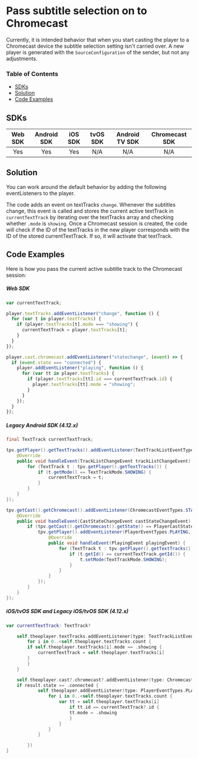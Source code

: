# Pass subtitle selection on to Chromecast

Currently, it is intended behavior that when you start casting the player to a Chromecast device the subtitle selection setting isn't carried over. A new player is generated with the `SourceConfiguration` of the sender, but not any adjustments.

### Table of Contents

- [SDKs](#sdks)
- [Solution](#solution)
- [Code Examples](#code-examples)

## SDKs

| Web SDK | Android SDK | iOS SDK | tvOS SDK | Android TV SDK | Chromecast SDK |
| :-----: | :---------: | :-----: | :------: | :------------: | :------------: |
|   Yes   |     Yes     |   Yes   |   N/A    |      N/A       |      N/A       |

## Solution

You can work around the default behavior by adding the following eventListeners to the player.

The code adds an event on textTracks `change`. Whenever the subtitles change, this event is called and stores the current active textTrack in `currentTextTrack` by iterating over the textTracks array and checking whether `.mode` is `showing`. Once a Chromecast session is created, the code will check if the ID of the textTracks in the new player corresponds with the ID of the stored currentTextTrack. If so, it will activate that textTrack.

## Code Examples

Here is how you pass the current active subtitle track to the Chromecast session:

##### Web SDK

```js
var currentTextTrack;

player.textTracks.addEventListener("change", function () {
  for (var t in player.textTracks) {
    if (player.textTracks[t].mode === "showing") {
      currentTextTrack = player.textTracks[t];
    }
  }
});

player.cast.chromecast.addEventListener("statechange", (event) => {
  if (event.state === "connected") {
    player.addEventListener("playing", function () {
      for (var tt in player.textTracks) {
        if (player.textTracks[tt].id === currentTextTrack.id) {
          player.textTracks[tt].mode = "showing";
        }
      }
    });
  }
});
```

##### Legacy Android SDK (4.12.x)

```java
final TextTrack currentTextTrack;

tpv.getPlayer().getTextTracks().addEventListener(TextTrackListEventTypes.TRACKLISTCHANGE, new EventListener<TrackListChangeEvent>() {
    @Override
    public void handleEvent(TrackListChangeEvent trackListChangeEvent) {
        for (TextTrack t : tpv.getPlayer().getTextTracks()) {
            if (t.getMode() == TextTrackMode.SHOWING) {
                currentTextTrack = t;
            }
        }
    }
});

tpv.getCast().getChromecast().addEventListener(ChromecastEventTypes.STATECHANGE, new EventListener<CastStateChangeEvent>() {
    @Override
    public void handleEvent(CastStateChangeEvent castStateChangeEvent) {
        if (tpv.getCast().getChromecast().getState() == PlayerCastState.CONNECTED) {
            tpv.getPlayer().addEventListener(PlayerEventTypes.PLAYING, new EventListener<PlayingEvent>() {
                @Override
                public void handleEvent(PlayingEvent playingEvent) {
                    for (TextTrack t : tpv.getPlayer().getTextTracks()) {
                        if (t.getId() == currentTextTrack.getId()) {
                            t.setMode(TextTrackMode.SHOWING);
                        }
                    }
                }
            });
        }
    }
});
```


##### iOS/tvOS SDK and Legacy iOS/tvOS SDK (4.12.x)


```swift
var currentTextTrack: TextTrack?

    self.theoplayer.textTracks.addEventListener(type: TextTrackListEventTypes.CHANGE) { (result) in
        for i in 0..<self.theoplayer.textTracks.count {
        if self.theoplayer.textTracks[i].mode == .showing {
            currentTextTrack = self.theoplayer.textTracks[i]
        }
        }
    }

    self.theoplayer.cast?.chromecast?.addEventListener(type: ChromecastEventTypes.STATE_CHANGE, listener: { (result) in
    if result.state == .connected {
            self.theoplayer.addEventListener(type: PlayerEventTypes.PLAYING) { (result) in
                for i in 0..<self.theoplayer.textTracks.count {
                    var tt = self.theoplayer.textTracks[i]
                        if tt.id == currentTextTrack?.id {
                        tt.mode = .showing
                        }
                    }
                }
            }

        })
}
```
